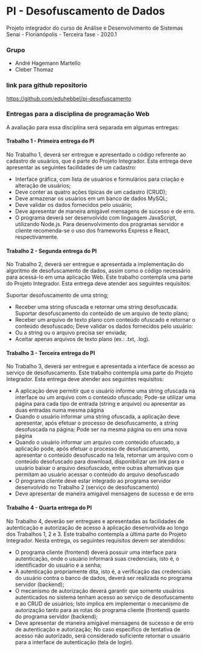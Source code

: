 # PI - Desofuscamento de Dados #

Projeto integrador do curso de Análise e Desenvolvimento de Sistemas
Senai - Florianópolis - Terceira fase - 2020.1

### Grupo ###
- André Hagemann Martello
- Cleber Thomaz

### link para github repositorio ###
https://github.com/eduhebbel/pi-desofuscamento


### Entregas para a disciplina de programação Web ###
A avaliação para essa disciplina será separada em algumas entregas: 

#### Trabalho 1 - Primeira entrega do PI ####
No Trabalho 1, deverá ser entregue e apresentado o código referente ao cadastro de usuários, que é parte do Projeto Integrador. Esta entrega deve apresentar as seguintes facilidades de um cadastro:

- Interface gráfica, com lista de usuários e formulários para criação e alteração de usuários;
- Deve conter as quatro ações típicas de um cadastro (CRUD);
- Deve armazenar os usuários em um banco de dados MySQL;
- Deve validar os dados fornecidos pelo usuário;
- Deve apresentar de maneira amigável mensagens de sucesso e de erro.
- O programa deverá ser desenvolvido com linguagem JavaScript, utilizando Node.js. Para desenvolvimento dos programas servidor e cliente recomenda-se o uso dos frameworks Express e React, respectivamente.

#### Trabalho 2 - Segunda entrega do PI ####
No Trabalho 2, deverá ser entregue e apresentada a implementação do algoritmo de desofuscamento de dados, assim como o código necessário para acessá-lo em uma aplicação Web. Este trabalho contempla uma parte do Projeto Integrador. Esta entrega deve atender aos seguintes requisitos:

Suportar desofuscamento de uma string;
- Receber uma string ofuscada e retornar uma string desofuscada.
Suportar desofuscamento do conteúdo de um arquivo de texto plano;
- Receber um arquivo de texto plano com conteúdo ofuscado e retornar o conteúdo desofuscado;
Deve validar os dados fornecidos pelo usuário: 
- Ou a string ou o arquivo precisa ser enviada;
- Aceitar apenas arquivos de texto plano (ex.: .txt, .log).

#### Trabalho 3 - Terceira entrega do PI ####
No Trabalho 3, deverá ser entregue e apresentada a interface de acesso ao serviço de desofuscamento. Este trabalho contempla uma parte do Projeto Integrador. Esta entrega deve atender aos seguintes requisitos:

- A aplicação deve permitir que o usuário informe uma string ofuscada na interface ou um arquivo com o conteúdo ofuscado; Pode-se utilizar uma página para cada tipo de entrada (string e arquivo) ou apresentar as duas entradas numa mesma página
- Quando o usuário informar uma string ofuscada, a aplicação deve apresentar, após efetuar o processo de desofuscamento, a string desofuscada na página; Pode ser na mesma página ou em uma nova página
- Quando o usuário informar um arquivo com conteúdo ofuscado, a aplicação pode, após efetuar o processo de desofuscamento, apresentar o conteúdo desofuscado na tela, retornar um arquivo com o conteúdo desofuscado para download, disponibilizar um link para o usuário baixar o arquivo desofuscado, entre outras alternativas que permitam ao usuário acessar o conteúdo do arquivo desofuscado
- O programa cliente deve estar integrado ao programa servidor desenvolvido no Trabalho 2 (serviço de desofuscamento)
- Deve apresentar de maneira amigável mensagens de sucesso e de erro

#### Trabalho 4 - Quarta entrega do PI ####
No Trabalho 4, deverão ser entregues e apresentadas as facilidades de autenticação e autorização de acesso à aplicação desenvolvida ao longo dos Trabalhos 1, 2 e 3. Este trabalho contempla a última parte do Projeto Integrador. Nesta entrega, os seguintes requisitos devem ser atendidos:

- O programa cliente (frontend) deverá possuir uma interface para autenticação, onde o usuário informará suas credenciais, isto é, o identificador do usuário e a senha; 
- A autenticação propriamente dita, isto é, a verificação das credenciais do usuário contra o banco de dados, deverá ser realizada no programa servidor (backend); 
- O mecanismo de autorização deverá garantir que somente usuários autenticados no sistema tenham acesso ao serviço de desofuscamento e ao CRUD de usuários; Isto implica em implementar o mecanismo de autorização tanto para as rotas do programa cliente (frontend) quanto do programa servidor (backend);
- Deve apresentar de maneira amigável mensagens de sucesso e de erro de autenticação e autorização; No caso específico de tentativa de acesso não autorizado, será considerado suficiente retornar o usuário para a interface de autenticação (tela de login).